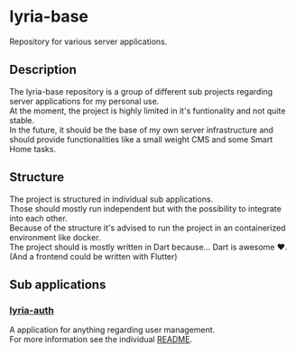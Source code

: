 # lyria-base
Repository for various server applications.

## Description
The lyria-base repository is a group of different sub projects regarding server applications for my personal use.  
At the moment, the project is highly limited in it's funtionality and not quite stable.  
In the future, it should be the base of my own server infrastructure and  
should provide functionalities like a small weight CMS and some Smart Home tasks.  

## Structure
The project is structured in individual sub applications.  
Those should mostly run independent but with the possibility to integrate into each other.  
Because of the structure it's advised to run the project in an containerized environment like docker.  
The project should is mostly written in Dart because... Dart is awesome :heart:.  
(And a frontend could be written with Flutter)  

## Sub applications

### [lyria-auth](auth)
A application for anything regarding user management.  
For more information see the individual [README](auth/README.md).
